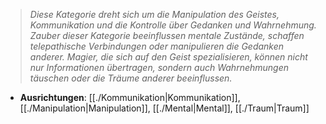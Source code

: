 >*Diese Kategorie dreht sich um die Manipulation des Geistes, Kommunikation und die Kontrolle über Gedanken und Wahrnehmung. Zauber dieser Kategorie beeinflussen mentale Zustände, schaffen telepathische Verbindungen oder manipulieren die Gedanken anderer. Magier, die sich auf den Geist spezialisieren, können nicht nur Informationen übertragen, sondern auch Wahrnehmungen täuschen oder die Träume anderer beeinflussen.*  
  
- **Ausrichtungen**: [[./Kommunikation|Kommunikation]], [[./Manipulation|Manipulation]], [[./Mental|Mental]], [[./Traum|Traum]]
